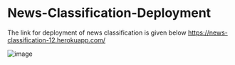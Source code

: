 # News-Classification-Deployment

The link for deployment of news classification is given below
https://news-classification-12.herokuapp.com/

![image](https://user-images.githubusercontent.com/79050063/118018673-b5593500-b375-11eb-812a-bb1da7321dbf.png)
